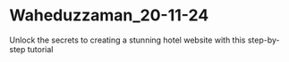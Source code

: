 # Waheduzzaman_20-11-24
Unlock the secrets to creating a stunning hotel website with this step-by-step tutorial
